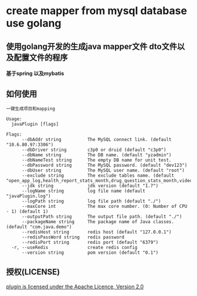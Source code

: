 # create mapper from mysql database use  golang
## 使用golang开发的生成java mapper文件 dto文件以及配置文件的程序
#### 基于spring 以及mybatis


## 如何使用
```
一键生成项目和mapping

Usage:
  javaPlugin [flags]

Flags:
      --dbAddr string          The MySQL connect link. (default "10.6.80.97:3306")
      --dbDriver string        c3p0 or druid (default "c3p0")
      --dbName string          The DB name. (default "yzadmin")
      --dbNameTest string      The empty DB name for unit test.
      --dbPassword string      The MySQL password. (default "dev123")
      --dbUser string          The MySQL user name. (default "root")
      --exclude string         The exclude tables name. (default "open_app_log,health_report_stats_month,drug_question_stats_month,video_stats_month")
      --jdk string             jdk version (default "1.7")
      --logName string         log file name (default "javaPlugin.log")
      --logPath string         log file path (default "./")
      --maxCore int            The max core number. (0: Number of CPU - 1) (default 1)
      --outputPath string      The output file path. (default "./")
      --packageName string     The package name of Java classes. (default "com.java.demo")
      --redisHost string       redis host (default "127.0.0.1")
      --redisPassWord string   redis password
      --redisPort string       redis port (default "6379")
  -r, --useRedis               create redis config
      --version string         pom version (default "0.1")
```

## 授权(LICENSE)
[plugin is licensed under the Apache Licence, Version 2.0](http://www.apache.org/licenses/LICENSE-2.0.html)